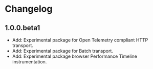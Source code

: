 # Changelog

## 1.0.0.beta1

- Add: Experimental package for Open Telemetry compliant HTTP transport.
- Add: Experimental package for Batch transport.
- Add: Experimental package browser Performance Timeline instrumentation.
